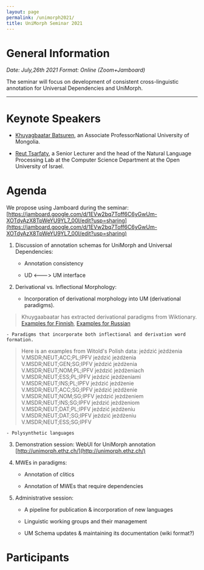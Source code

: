 ```yaml
---
layout: page
permalink: /unimorph2021/
title: UniMorph Seminar 2021
---
```


# General Information

*Date: July,26th 2021  Format: Online (Zoom+Jamboard)*

The seminar will focus on development of consistent cross-linguistic annotation for Universal Dependencies and UniMorph. 

---




# Keynote Speakers

- [Khuyagbaatar Batsuren](https://scholar.google.it/citations?user=JsMdM8oAAAAJ&hl=en), an Associate ProfessorNational University of Mongolia.

- [Reut Tsarfaty](https://www.openu.ac.il/en/personalsites/ReutTsarfaty.aspx), a Senior Lecturer and the head of the Natural Language Processing Lab at the Computer Science Department at the Open University of Israel. 

# Agenda

We propose using Jamboard during the seminar: [https://jamboard.google.com/d/1EVw2bq7Toff6C6yGwUm-XOTdyAzX8TpWeYU9YL7_00I/edit?usp=sharing](https://jamboard.google.com/d/1EVw2bq7Toff6C6yGwUm-XOTdyAzX8TpWeYU9YL7_00I/edit?usp=sharing)

1. Discussion of annotation schemas for UniMorph and Universal Dependencies:

    - Annotation consistency
  
    - UD <---> UM interface


2. Derivational vs. Inflectional Morphology:
  
    - Incorporation of derivational morphology into UM (derivational paradigms). 

 > Khuygaabaatar has extracted derivational paradigms from Wiktionary. [Examples for Finnish](https://drive.google.com/drive/folders/1zRE3GrtkZ6NDTwB8lB2tAxIdbLrnH8Jf), [Examples for Russian](https://drive.google.com/drive/folders/1ZmRyLzwOARy4eI5yvlP89t-pkKmwei-A)

    - Paradigms that incorporate both inflectional and derivation word formation.

 > Here is an examples from Witold's Polish data:
 >  jeździć	jeżdżenia	V.MSDR;NEUT;ACC;PL;IPFV
 >  jeździć	jeżdżenia	V.MSDR;NEUT;GEN;SG;IPFV
 > jeździć	jeżdżenia	V.MSDR;NEUT;NOM;PL;IPFV
 >  jeździć	jeżdżeniach	V.MSDR;NEUT;ESS;PL;IPFV
 >  jeździć	jeżdżeniami	V.MSDR;NEUT;INS;PL;IPFV
 >  jeździć	jeżdżenie	V.MSDR;NEUT;ACC;SG;IPFV
 >  jeździć	jeżdżenie	V.MSDR;NEUT;NOM;SG;IPFV
 >  jeździć	jeżdżeniem	V.MSDR;NEUT;INS;SG;IPFV
 >  jeździć	jeżdżeniom	V.MSDR;NEUT;DAT;PL;IPFV
 >  jeździć	jeżdżeniu	V.MSDR;NEUT;DAT;SG;IPFV
 >  jeździć	jeżdżeniu	V.MSDR;NEUT;ESS;SG;IPFV

    - Polysynthetic languages

3. Demonstration session:  WebUI for UniMorph annotation [http://unimorph.ethz.ch/](http://unimorph.ethz.ch/)

4. MWEs in paradigms:

    - Annotation of clitics

    - Annotation of MWEs that require dependencies

5. Administrative session:

    - A pipeline for publication & incorporation of new languages

    - Linguistic working groups and their management

    - UM Schema updates & maintaining its documentation (wiki format?)

# Participants


